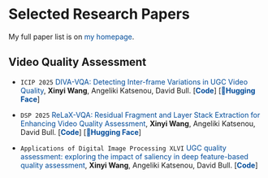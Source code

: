 <style>
a.noul {
  color: #024c9a;
  text-decoration: none;
}
a.noul:hover {
  color: #0366d6; 
}
</style>

# Selected Research Papers

My full paper list is on <a class="noul" href="https://xinyiW915.github.io">my homepage</a>.

## Video Quality Assessment
- ``ICIP 2025`` <a class="noul" href="https://arxiv.org/abs/">DIVA-VQA: Detecting Inter-frame Variations in UGC Video Quality</a>, **Xinyi Wang**, Angeliki Katsenou, David Bull. [<a class="noul" href="https://github.com/xinyiW915/DIVA-VQA"><b>Code</b></a>] [<a class="noul" href="https://huggingface.co/spaces/xinyiW915/DIVA-VQA"><b>🤗Hugging Face</b></a>]

- ``DSP 2025`` <a class="noul" href="https://ieeexplore.ieee.org/document/11075040">ReLaX-VQA: Residual Fragment and Layer Stack Extraction for Enhancing Video Quality Assessment</a>, **Xinyi Wang**, Angeliki Katsenou, David Bull. [<a class="noul" href="https://github.com/xinyiW915/ReLaX-VQA"><b>Code</b></a>] [<a class="noul" href="https://huggingface.co/papers/2407.11496"><b>🤗Hugging Face</b></a>]

- ``Applications of Digital Image Processing XLVI`` <a class="noul" href="https://www.spiedigitallibrary.org/conference-proceedings-of-spie/12674/1267418/UGC-quality-assessment--exploring-the-impact-of-saliency-in/10.1117/12.2676136.short#_=_">UGC quality assessment: exploring the impact of saliency in deep feature-based quality assessment</a>, **Xinyi Wang**, Angeliki Katsenou, David Bull. [<a class="noul" href="https://github.com/xinyiW915/SPIE-2023-Supplementary"><b>Code</b></a>]
